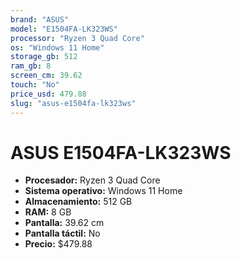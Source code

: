 ```yaml
---
brand: "ASUS"
model: "E1504FA-LK323WS"
processor: "Ryzen 3 Quad Core"
os: "Windows 11 Home"
storage_gb: 512
ram_gb: 8
screen_cm: 39.62
touch: "No"
price_usd: 479.88
slug: "asus-e1504fa-lk323ws"
---
```


# ASUS E1504FA-LK323WS

- **Procesador:** Ryzen 3 Quad Core
- **Sistema operativo:** Windows 11 Home
- **Almacenamiento:** 512 GB
- **RAM:** 8 GB
- **Pantalla:** 39.62 cm
- **Pantalla táctil:** No
- **Precio:** $479.88

